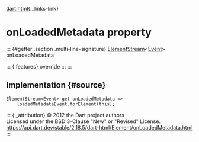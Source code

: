 [dart:html](../../dart-html/dart-html-library){._links-link}

onLoadedMetadata property
=========================

::: {#getter .section .multi-line-signature}
[ElementStream](../elementstream-class)\<[Event](../event-class)\>
onLoadedMetadata

::: {.features}
override
:::
:::

Implementation {#source}
--------------

``` {.language-dart data-language="dart"}
ElementStream<Event> get onLoadedMetadata =>
    loadedMetadataEvent.forElement(this);
```

::: {._attribution}
© 2012 the Dart project authors\
Licensed under the BSD 3-Clause \"New\" or \"Revised\" License.\
<https://api.dart.dev/stable/2.18.5/dart-html/Element/onLoadedMetadata.html>
:::
